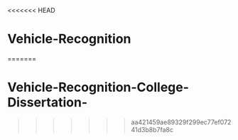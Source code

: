 <<<<<<< HEAD
# Vehicle-Recognition
=======
# Vehicle-Recognition-College-Dissertation-
>>>>>>> aa421459ae89329f299ec77ef07241d3b8b7fa8c
